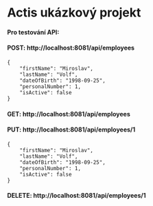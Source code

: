 # Actis ukázkový projekt

#### Pro testování API:
#### POST: http://localhost:8081/api/employees
````
{
    "firstName": "Miroslav",
    "lastName": "Volf",
    "dateOfBirth": "1998-09-25",
    "personalNumber": 1,
    "isActive": false
}
````
#### GET: http://localhost:8081/api/employees
#### PUT:  http://localhost:8081/api/employees/1
````
{
    "firstName": "Miroslav",
    "lastName": "Volf",
    "dateOfBirth": "1998-09-25",
    "personalNumber": 1,
    "isActive": false
}
````
#### DELETE: http://localhost:8081/api/employees/1
